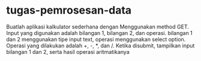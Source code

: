 # tugas-pemrosesan-data

Buatlah aplikasi kalkulator sederhana dengan Menggunakan method GET. 
Input yang digunakan adalah bilangan 1, bilangan 2, dan operasi.
bilangan 1 dan 2 menggunakan tipe input text, operasi menggunakan select option.
Operasi yang dilakukan adalah +, -, *, dan /.
Ketika disubmit, tampilkan input bilangan 1 dan 2, serta hasil operasi aritmatikanya
